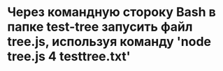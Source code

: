 # Через командную стороку Bash в папке test-tree запусить файл tree.js, используя команду 'node tree.js 4 testtree.txt'
